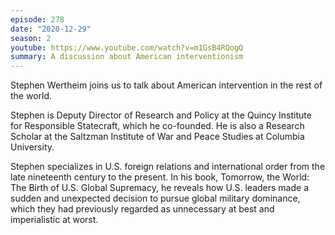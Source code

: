 ```yaml
---
episode: 278
date: "2020-12-29"
season: 2
youtube: https://www.youtube.com/watch?v=m1GsB4RQogQ
summary: A discussion about American interventionism
---
```

Stephen Wertheim joins us to talk about American intervention in the rest of the world.

Stephen is Deputy Director of Research and Policy at the Quincy Institute for Responsible Statecraft, which he co-founded. He is also a Research Scholar at the Saltzman Institute of War and Peace Studies at Columbia University.

Stephen specializes in U.S. foreign relations and international order from the late nineteenth century to the present. In his book, Tomorrow, the World: The Birth of U.S. Global Supremacy, he reveals how U.S. leaders made a sudden and unexpected decision to pursue global military dominance, which they had previously regarded as unnecessary at best and imperialistic at worst.
